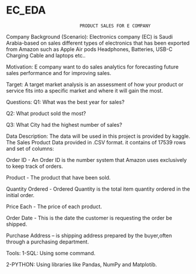 # EC_EDA
                                PRODUCT SALES FOR E COMPANY


Company Background (Scenario):
Electronics company (EC) is Saudi Arabia-based on sales different types of electronics that has been exported from Amazon such as Apple Air pods Headphones, Batteries, USB-C Charging Cable and laptops etc..

Motivation:
E company want to do sales analytics for forecasting future sales performance and for improving sales.

Target:
A target market analysis is an assessment of how your product or service fits into a specific market and where it will gain the most.

Questions:
Q1: What was the best year for sales?

Q2: What product sold the most?

Q3: What City had the highest number of sales?

Data Description:
The data will be used in this project is provided by kaggle. The Sales Product Data provided in .CSV format. it contains of 17539 rows and set of columns:

Order ID - An Order ID is the number system that Amazon uses exclusively to keep track of orders.

Product - The product that have been sold.

Quantity Ordered - Ordered Quantity is the total item quantity ordered in the initial order.

Price Each - The price of each product.

Order Date - This is the date the customer is requesting the order be shipped.

Purchase Address – is shipping address prepared by the buyer,often through a purchasing department.

Tools:
1-SQL:
Using some command.

2-PYTHON:
Using libraries like Pandas, NumPy and Matplotib.